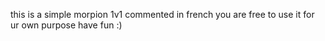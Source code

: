 this is a simple morpion 1v1 commented in french
you are free to use it for ur own purpose 
have fun :)
